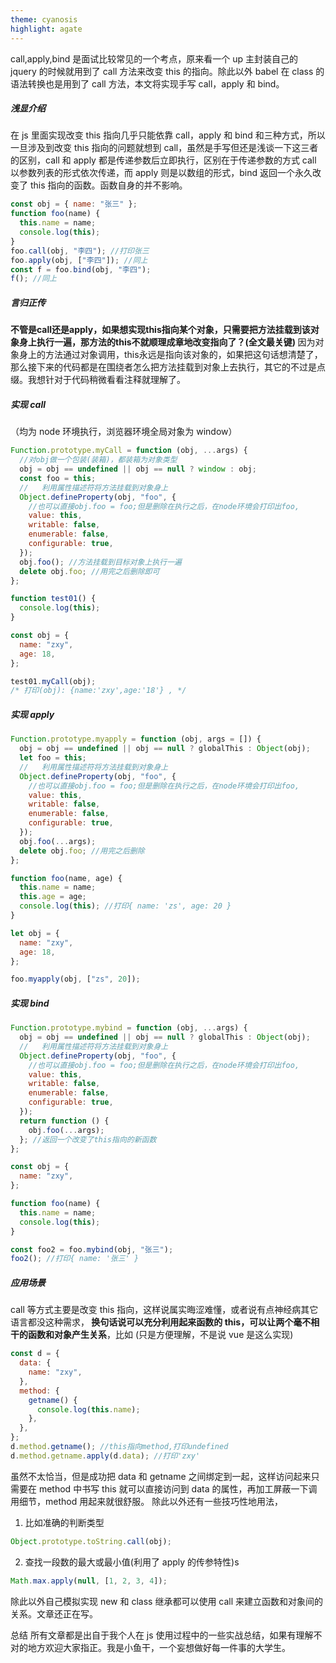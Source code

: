 ```yaml
---
theme: cyanosis
highlight: agate
---
```

call,apply,bind 是面试比较常见的一个考点，原来看一个 up 主封装自己的 jquery 的时候就用到了 call 方法来改变 this 的指向。除此以外 babel 在 class 的语法转换也是用到了 call 方法，本文将实现手写 call，apply 和 bind。

##### 浅显介绍
在 js 里面实现改变 this 指向几乎只能依靠 call，apply 和 bind 和三种方式，所以一旦涉及到改变 this 指向的问题就想到 call，虽然是手写但还是浅谈一下这三者的区别，call 和 apply 都是传递参数后立即执行，区别在于传递参数的方式 call 以参数列表的形式依次传递，而 apply 则是以数组的形式，bind 返回一个永久改变了 this 指向的函数。函数自身的并不影响。

```js
const obj = { name: "张三" };
function foo(name) {
  this.name = name;
  console.log(this);
}
foo.call(obj, "李四"); //打印张三
foo.apply(obj, ["李四"]); //同上
const f = foo.bind(obj, "李四");
f(); //同上
```

##### 言归正传

<b>
不管是call还是apply，如果想实现this指向某个对象，只需要把方法挂载到该对象身上执行一遍，那方法的this不就顺理成章地改变指向了？(全文最关键)
</b>因为对象身上的方法通过对象调用，this永远是指向该对象的，如果把这句话想清楚了，那么接下来的代码都是在围绕者怎么把方法挂载到对象上去执行，其它的不过是点缀。我想针对于代码稍微看看注释就理解了。

##### 实现 call

（均为 node 环境执行，浏览器环境全局对象为 window）

```js
Function.prototype.myCall = function (obj, ...args) {
  //对obj做一个包装(装箱)，都装箱为对象类型
  obj = obj == undefined || obj == null ? window : obj;
  const foo = this;
  //   利用属性描述符将方法挂载到对象身上
  Object.defineProperty(obj, "foo", {
    //也可以直接obj.foo = foo;但是删除在执行之后，在node环境会打印出foo,
    value: this,
    writable: false,
    enumerable: false,
    configurable: true,
  });
  obj.foo(); //方法挂载到目标对象上执行一遍
  delete obj.foo; //用完之后删除即可
};

function test01() {
  console.log(this);
}

const obj = {
  name: "zxy",
  age: 18,
};

test01.myCall(obj);
/* 打印(obj): {name:'zxy',age:'18'} , */
```

##### 实现 apply

```js
Function.prototype.myapply = function (obj, args = []) {
  obj = obj == undefined || obj == null ? globalThis : Object(obj);
  let foo = this;
  //   利用属性描述符将方法挂载到对象身上
  Object.defineProperty(obj, "foo", {
    //也可以直接obj.foo = foo;但是删除在执行之后，在node环境会打印出foo,
    value: this,
    writable: false,
    enumerable: false,
    configurable: true,
  });
  obj.foo(...args);
  delete obj.foo; //用完之后删除
};

function foo(name, age) {
  this.name = name;
  this.age = age;
  console.log(this); //打印{ name: 'zs', age: 20 }
}

let obj = {
  name: "zxy",
  age: 18,
};

foo.myapply(obj, ["zs", 20]);
```

##### 实现 bind

```js
Function.prototype.mybind = function (obj, ...args) {
  obj = obj == undefined || obj == null ? globalThis : Object(obj);
  //   利用属性描述符将方法挂载到对象身上
  Object.defineProperty(obj, "foo", {
    //也可以直接obj.foo = foo;但是删除在执行之后，在node环境会打印出foo,
    value: this,
    writable: false,
    enumerable: false,
    configurable: true,
  });
  return function () {
    obj.foo(...args);
  }; //返回一个改变了this指向的新函数
};

const obj = {
  name: "zxy",
};

function foo(name) {
  this.name = name;
  console.log(this);
}

const foo2 = foo.mybind(obj, "张三");
foo2(); //打印{ name: '张三' }
```

##### 应用场景

call 等方式主要是改变 this 指向，这样说属实晦涩难懂，或者说有点神经病其它语言都没这种需求，<b> 换句话说可以充分利用起来函数的 this，可以让两个毫不相干的函数和对象产生关系</b>，比如
(只是方便理解，不是说 vue 是这么实现)

```js
const d = {
  data: {
    name: "zxy",
  },
  method: {
    getname() {
      console.log(this.name);
    },
  },
};
d.method.getname(); //this指向method,打印undefined
d.method.getname.apply(d.data); //打印'zxy'
```

虽然不太恰当，但是成功把 data 和 getname 之间绑定到一起，这样访问起来只需要在 method 中书写 this 就可以直接访问到 data 的属性，再加工屏蔽一下调用细节，method 用起来就很舒服。
除此以外还有一些技巧性地用法，

1. 比如准确的判断类型

```js
Object.prototype.toString.call(obj);
```

2. 查找一段数的最大或最小值(利用了 apply 的传参特性)s

```js
Math.max.apply(null, [1, 2, 3, 4]);
```

除此以外自己模拟实现 new 和 class 继承都可以使用 call 来建立函数和对象间的关系。文章还正在写。

总结
所有文章都是出自于我个人在 js 使用过程中的一些实战总结，如果有理解不对的地方欢迎大家指正。我是小鱼干，一个妄想做好每一件事的大学生。
